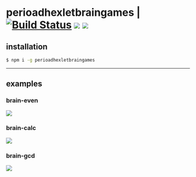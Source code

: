 # perioadhexletbraingames | [![Build Status](https://travis-ci.com/perioad/project-lvl1-s508.svg?branch=master)](https://travis-ci.com/perioad/project-lvl1-s508) <a href="https://codeclimate.com/github/perioad/project-lvl1-s508/maintainability"><img src="https://api.codeclimate.com/v1/badges/d191384b9a915f933fff/maintainability" /></a> <a href="https://codeclimate.com/github/perioad/project-lvl1-s508/test_coverage"><img src="https://api.codeclimate.com/v1/badges/d191384b9a915f933fff/test_coverage" /></a>

## installation

```sh
$ npm i -g perioadhexletbraingames
```

<hr>

## examples

### brain-even

<a href="https://asciinema.org/a/ZJXOYnvWayMnpmFDmzHAuGDyz" target="_blank"><img src="https://asciinema.org/a/ZJXOYnvWayMnpmFDmzHAuGDyz.svg" /></a>

### brain-calc

<a href="https://asciinema.org/a/6NkqqJeZmk1V5rsAMGpsc6fyE" target="_blank"><img src="https://asciinema.org/a/6NkqqJeZmk1V5rsAMGpsc6fyE.svg" /></a>

### brain-gcd

<a href="https://asciinema.org/a/TRR3S6GqXIGjiKs3TmKz3IlWf" target="_blank"><img src="https://asciinema.org/a/TRR3S6GqXIGjiKs3TmKz3IlWf.svg" /></a>
